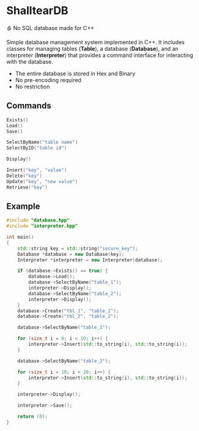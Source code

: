 # ShalltearDB
🩸 No SQL database made for C++

Simple database management system implemented in C++. It includes classes for managing tables (**Table**), a database (**Database**), and an interpreter (**Interpreter**) that provides a command interface for interacting with the database.

- The entire database is stored in Hex and Binary
- No pre-encoding required
- No restriction

## Commands
```CPP
Exists()
Load()
Save()

SelectByName("table name")
SelectByID("table id")

Display()

Insert("key", "value")
Delete("key")
Update("key", "new value")
Retrieve("key")
```

## Example
```CPP
#include "database.hpp"
#include "interpreter.hpp"

int main()
{
    std::string key = std::string("secure_key");
    Database *database = new Database(key);
    Interpreter *interpreter = new Interpreter(database);

    if (database->Exists() == true) {
        database->Load();
        database->SelectByName("table_1");
        interpreter->Display();
        database->SelectByName("table_2");
        interpreter->Display();
    }
    database->Create("tbl_1", "table_1");
    database->Create("tbl_2", "table_2");

    database->SelectByName("table_1");

    for (size_t i = 0; i < 10; i++) {
        interpreter->Insert(std::to_string(i), std::to_string(i));
    }

    database->SelectByName("table_2");

    for (size_t i = 10; i < 20; i++) {
        interpreter->Insert(std::to_string(i), std::to_string(i));
    }

    interpreter->Display();

    interpreter->Save();

    return (0);
}
```